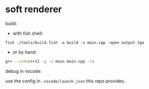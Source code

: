 # soft renderer

build:

- with fish shell:

```fish
fish ./tools/build.fish -o build -s main.cpp -open output.tga
```

- or by hand:

```bash
g++ --std=c++11 -g -o main main.cpp -lm
```

debug in vscode:

use the config in `.vscode/launch.json` this repo provides.
